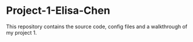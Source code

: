 # Project-1-Elisa-Chen
This repository contains the source code, config files and a walkthrough of my project 1.
